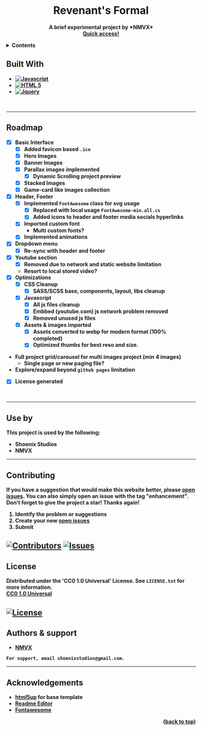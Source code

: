 <a name="readme-top"></a>

<h1 align="center"><strong>Revenant's Formal<strong></h1>
  <p align="center">
    A brief experimental project by *NMVX*
    <br />
    <a href="https://shoen1x.github.io/"><strong>Quick access!</strong></a>
  </p>
</div>

<!-- Contents -->
<details>
  <summary>Contents</summary>
  <ol>
    <li>
      <a href="#getting-started">Getting Started</a>
      <ul>
        <li><a href="#prerequisites">Prerequisites</a></li>
        <li><a href="#installation">Installation</a></li>
      </ul>
    </li>
    <li><a href="#roadmap">Roadmap</a></li>
    <li><a href="#use-by">Usage</a></li>
    <li><a href="#contributing">Contributing</a></li>
    <li><a href="#license">License</a></li>
    <li><a href="#authors-&-support">Contact</a></li>
    <li><a href="#acknowledgements">Acknowledgments</a></li>
  </ol>
</details>


<!-- Build With -->
## Built With

* [![Javascript][Javascript.js]][Javascript-url]
* [![HTML 5][HTML5.html]][HTML5-url]
* [![Jquery][Jquery.js]][Jquery-url]
<br/>

----

<!-- ROADMAP -->
## Roadmap

- [x] Basic Interface
    - [x] Added favicon based `.ico`
    - [x] Hero Images
    - [x] Banner Images
    - [x] Parallax images implemented
        - [x] Dynamic Scrolling project preview 
    - [x] Stacked Images
    - [x] Game-card like images collection
- [x] Header, Footer
    - [x] Implemented `FontAwesome` class for svg usage
        - [x] Replaced with local usage `FontAwesome-min.all.cs`
        - [x] Added icons to header and footer media socials hyperlinks
    - [x] Imported custom font
        - Multi custom fonts?
    - [x] Implemented animations
- [x] Dropdown menu
    - [x] Re-sync with header and footer
- [x] Youtube section
    - [x] Removed due to network and static website limitation
    - Resort to local stored video?
- [x] Optimizations
    - [X] CSS Cleanup
        - [x] SASS/SCSS base, components, layout, libs cleanup
    - [x] Javascript
        - [x] All js files cleanup
        - [x] Embbed (youtube.com) js network problem removed
        - [x] Removed unused js files
    - [x] Assets & images imported
        - [X] Assets converted to webp for modern format (100% completed) 
        - [X] Optimized thumbs for best reso and size.
- Full project grid/carousel for multi images project (min 4 images)
    - Single page or new paging file?
- Explore/expand beyond `github pages` limitation
- [x] License generated

<br />

----

<!-- Use by -->
## Use by

This project is used by the following:

- Shoenix Studios
- NMVX

----

<!-- Contributing -->
## Contributing

If you have a suggestion that would make this website better, please [open issues](https://github.com/shoen1x/shoen1x.github.io/issues). You can also simply open an issue with the tag "enhancement".
Don't forget to give the project a star! Thanks again!

1. Identify the problem or suggestions
2. Create your new [open issues](https://github.com/shoen1x/Student-Diary/issues)
3. Submit

[![Contributors][contributors-shield]][contributors-url]
[![Issues][issues-shield]][issues-url]
----

<!-- License -->
## License

Distributed under the 'CC0 1.0 Universal' License. See `LICENSE.txt` for more information.
<br/>
[CC0 1.0 Universal](https://creativecommons.org/publicdomain/zero/1.0/)

[![License][license-shield]][license-url]
----

<!-- Authors & Support -->
## Authors & support

- [NMVX](https://www.github.com/shoen1x)

`For support, email shoenixstudios@gmail.com.`

----

<!-- Ackdnowledgements -->
## Acknowledgements

 - [html5up](https://html5up.net/) for base template
 - [Readme Editor](https://readme.so/editor)
 - [Fontawesome](https://fontawesome.com/)

<p align="right">(<a href="#readme-top">back to top</a>)</p>

<!-- https://www.markdownguide.org/basic-syntax/#reference-style-links -->
[contributors-shield]: https://img.shields.io/github/contributors/shoen1x/shoen1x.github.io.svg?style=for-the-badge
[contributors-url]: https://github.com/shoen1x/shoen1x.github.io/graphs/contributors
[issues-shield]: https://img.shields.io/github/issues/shoen1x/shoen1x.github.io.svg?style=for-the-badge
[issues-url]: https://github.com/shoen1x/shoen1x.github.io/issues
[license-shield]: https://img.shields.io/github/license/shoen1x/shoen1x.github.io.svg?style=for-the-badge
[license-url]: https://github.com/shoen1x/shoen1x.github.io/blob/master/LICENSE.txt
[Jquery.js]: https://img.shields.io/badge/JQUERY-20232A?style=for-the-badge&logo=jquery&logoColor=61DAFB
[Jquery-url]: https://jquery.com/
[HTML5.html]: https://img.shields.io/badge/HTML5-20232A?style=for-the-badge&logo=html5&logoColor=61DAFB
[HTML5-url]: https://developer.mozilla.org/en-US/docs/Glossary/HTML5
[Javascript.js]: https://img.shields.io/badge/Javascript-20232A?style=for-the-badge&logo=javascript&logoColor=61DAFB
[Javascript-url]: https://www.oracle.com/java/technologies